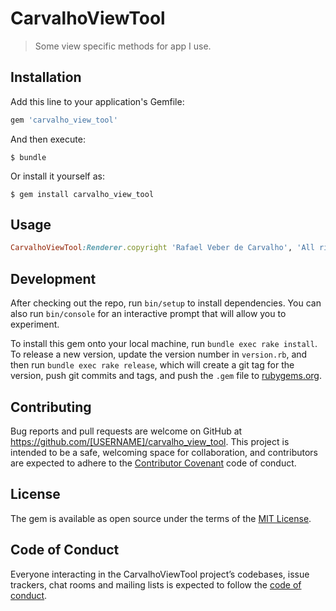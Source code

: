 # CarvalhoViewTool

> Some view specific methods for app I use.

## Installation

Add this line to your application's Gemfile:

```ruby
gem 'carvalho_view_tool'
```

And then execute:

    $ bundle

Or install it yourself as:

    $ gem install carvalho_view_tool

## Usage

```ruby
CarvalhoViewTool:Renderer.copyright 'Rafael Veber de Carvalho', 'All rights reserved'
```

## Development

After checking out the repo, run `bin/setup` to install dependencies. You can also run `bin/console` for an interactive prompt that will allow you to experiment.

To install this gem onto your local machine, run `bundle exec rake install`. To release a new version, update the version number in `version.rb`, and then run `bundle exec rake release`, which will create a git tag for the version, push git commits and tags, and push the `.gem` file to [rubygems.org](https://rubygems.org).

## Contributing

Bug reports and pull requests are welcome on GitHub at https://github.com/[USERNAME]/carvalho_view_tool. This project is intended to be a safe, welcoming space for collaboration, and contributors are expected to adhere to the [Contributor Covenant](http://contributor-covenant.org) code of conduct.

## License

The gem is available as open source under the terms of the [MIT License](https://opensource.org/licenses/MIT).

## Code of Conduct

Everyone interacting in the CarvalhoViewTool project’s codebases, issue trackers, chat rooms and mailing lists is expected to follow the [code of conduct](https://github.com/[USERNAME]/carvalho_view_tool/blob/master/CODE_OF_CONDUCT.md).
